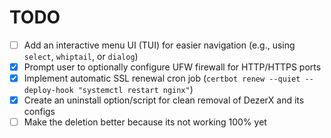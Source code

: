 # TODO

- [ ] Add an interactive menu UI (TUI) for easier navigation (e.g., using `select`, `whiptail`, or `dialog`)
- [x] Prompt user to optionally configure UFW firewall for HTTP/HTTPS ports
- [x] Implement automatic SSL renewal cron job (`certbot renew --quiet --deploy-hook "systemctl restart nginx"`)
- [x] Create an uninstall option/script for clean removal of DezerX and its configs
- [ ] Make the deletion better because its not working 100% yet